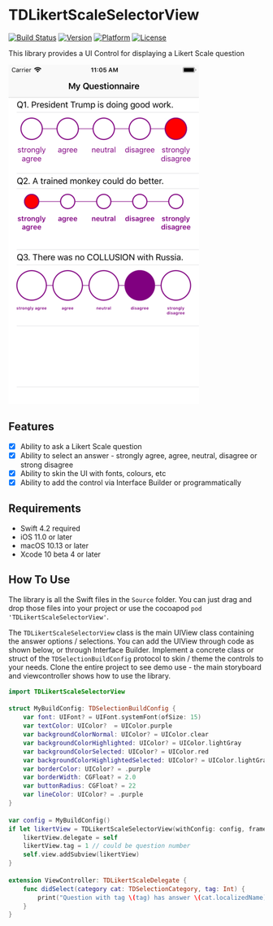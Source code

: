 # TDLikertScaleSelectorView

[![Build Status](http://img.shields.io/travis/elprl/TDLikertScaleSelectorView/master.svg?style=flat)](https://travis-ci.org/elprl/TDLikertScaleSelectorView)
[![Version](https://img.shields.io/cocoapods/v/TDLikertScaleSelectorView.svg?style=flat)](http://cocoapods.org/pods/TDLikertScaleSelectorView)
[![Platform](https://img.shields.io/cocoapods/p/TDLikertScaleSelectorView.svg?style=flat)](http://cocoapods.org/pods/TDLikertScaleSelectorView)
[![License](https://img.shields.io/cocoapods/l/TDLikertScaleSelectorView.svg?style=flat)](https://github.com/elprl/TDLikertScaleSelectorView/blob/master/LICENSE)

This library provides a UI Control for displaying a Likert Scale question

[![](https://github.com/elprl/TDLikertScaleSelectorView/raw/master/screenshot.png)](https://github.com/elprl/TDLikertScaleSelectorView/raw/master/screenshot.png)

## Features

- [x] Ability to ask a Likert Scale question
- [x] Ability to select an answer - strongly agree, agree, neutral, disagree or strong disagree
- [x] Ability to skin the UI with fonts, colours, etc
- [x] Ability to add the control via Interface Builder or programmatically

## Requirements

- Swift 4.2 required
- iOS 11.0 or later
- macOS 10.13 or later
- Xcode 10 beta 4 or later

## How To Use
The library is all the Swift files in the `Source` folder. You can just drag and drop those files into your project or use the cocoapod `pod 'TDLikertScaleSelectorView'`.

The `TDLikertScaleSelectorView` class is the main UIView class containing the answer options / selections. You can add the UIView through code as shown below, or through Interface Builder. Implement a concrete class or struct of the `TDSelectionBuildConfig` protocol to skin / theme the controls to your needs. Clone the entire project to see demo use - the main storyboard and viewcontroller shows how to use the library. 


```swift
import TDLikertScaleSelectorView

struct MyBuildConfig: TDSelectionBuildConfig {
    var font: UIFont? = UIFont.systemFont(ofSize: 15)
    var textColor: UIColor?  = UIColor.purple
    var backgroundColorNormal: UIColor? = UIColor.clear
    var backgroundColorHighlighted: UIColor? = UIColor.lightGray
    var backgroundColorSelected: UIColor? = UIColor.red
    var backgroundColorHighlightedSelected: UIColor? = UIColor.lightGray
    var borderColor: UIColor? = .purple
    var borderWidth: CGFloat? = 2.0
    var buttonRadius: CGFloat? = 22
    var lineColor: UIColor? = .purple
}

var config = MyBuildConfig()
if let likertView = TDLikertScaleSelectorView(withConfig: config, frame: CGRect.zero) {
    likertView.delegate = self
    likertView.tag = 1 // could be question number
    self.view.addSubview(likertView)
}

extension ViewController: TDLikertScaleDelegate {
    func didSelect(category cat: TDSelectionCategory, tag: Int) {
        print("Question with tag \(tag) has answer \(cat.localizedName)")
    }
}

```
